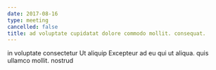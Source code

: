 ```yaml
---
date: 2017-08-16
type: meeting
cancelled: false
title: ad voluptate cupidatat dolore commodo mollit. consequat.
---
```

in voluptate consectetur Ut aliquip Excepteur ad eu qui ut aliqua. quis ullamco mollit. nostrud